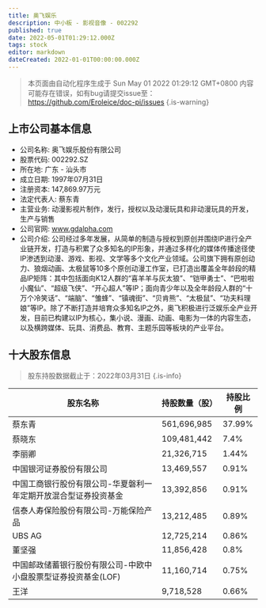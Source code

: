 ```yaml
---
title: 奥飞娱乐
description: 中小板 - 影视音像 - 002292
published: true
date: 2022-05-01T01:29:12.000Z
tags: stock
editor: markdown
dateCreated: 2022-01-01T00:00:00.000Z
---
```


> 本页面由自动化程序生成于 Sun May 01 2022 01:29:12 GMT+0800
> 内容可能存在错误，如有bug请提交issue至：https://github.com/Eroleice/doc-pi/issues
{.is-warning}

## 上市公司基本信息
- 公司名称: 奥飞娱乐股份有限公司
- 股票代码: 002292.SZ
- 所在地: 广东 - 汕头市
- 成立日期: 1997年07月31日
- 注册资本: 147,869.97万元
- 法定代表人: 蔡东青
- 主营业务: 动漫影视片制作，发行，授权以及动漫玩具和非动漫玩具的开发，生产与销售
- 公司官网: www.gdalpha.com
- 公司介绍: 公司经过多年发展，从简单的制造与授权到原创并围绕IP进行全产业链开发，打造与积累了众多知名的IP形象，并通过多样化的媒体传播途径使IP渗透到动漫、游戏、影视、文学等多个文化产业领域。公司旗下拥有原创动力、狼烟动画、太极鼠等10多个原创动漫工作室，已打造出覆盖全年龄段的精品IP矩阵：其中包括面向K12人群的“喜羊羊与灰太狼”、“铠甲勇士”、“巴啦啦小魔仙”、“超级飞侠”、“开心超人”等IP；面向青少年以及全年龄段人群的“十万个冷笑话”、“端脑”、“雏蜂”、“镇魂街”、“贝肯熊”、“太极鼠”、“功夫料理娘”等IP。除了不断打造并培育众多知名IP之外，奥飞积极进行泛娱乐全产业开发，目前已构建以IP为核心，集小说、漫画、动画、电影为一体的内容生态，以及横跨媒体、玩具、消费品、教育、主题乐园等板块的产业平台。


## 十大股东信息
> 股东持股数据截止于：2022年03月31日
{.is-info}

| 股东名称 | 持股数量（股） | 持股比例 |
| --- | --- | --- |
| 蔡东青 | 561,696,985 | 37.99% |
| 蔡晓东 | 109,481,442 | 7.4% |
| 李丽卿 | 21,326,715 | 1.44% |
| 中国银河证券股份有限公司 | 13,469,557 | 0.91% |
| 中国工商银行股份有限公司-华夏磐利一年定期开放混合型证券投资基金 | 13,392,856 | 0.91% |
| 信泰人寿保险股份有限公司-万能保险产品 | 13,212,485 | 0.89% |
| UBS   AG | 12,725,214 | 0.86% |
| 董坚强 | 11,856,428 | 0.8% |
| 中国邮政储蓄银行股份有限公司-中欧中小盘股票型证券投资基金(LOF) | 11,160,714 | 0.75% |
| 王洋 | 9,718,528 | 0.66% |




